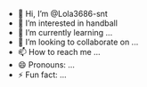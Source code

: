- 👋 Hi, I’m @Lola3686-snt
- 👀 I’m interested in handball
- 🌱 I’m currently learning ...
- 💞️ I’m looking to collaborate on ...
- 📫 How to reach me ...
- 😄 Pronouns: ...
- ⚡ Fun fact: ...

<!---
Lola3686-snt/Lola3686-snt is a ✨ special ✨ repository because its `README.md` (this file) appears on your GitHub profile.
You can click the Preview link to take a look at your changes.
--->
